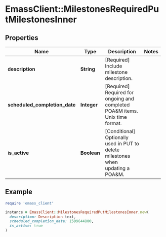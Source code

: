# EmassClient::MilestonesRequiredPutMilestonesInner

## Properties

| Name | Type | Description | Notes |
| ---- | ---- | ----------- | ----- |
| **description** | **String** | [Required] Include milestone description. |  |
| **scheduled_completion_date** | **Integer** | [Required] Required for ongoing and completed POA&amp;M items. Unix time format. |  |
| **is_active** | **Boolean** | [Conditional] Optionally used in PUT to delete milestones when updating a POA&amp;M. |  |

## Example

```ruby
require 'emass_client'

instance = EmassClient::MilestonesRequiredPutMilestonesInner.new(
  description: Description text,
  scheduled_completion_date: 1599644800,
  is_active: true
)
```

